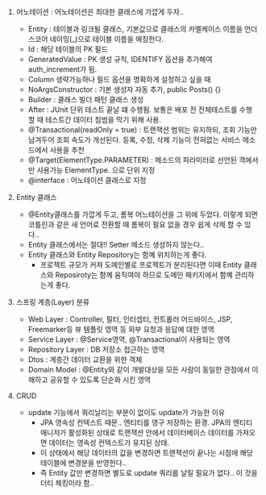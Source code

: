 1. 어노테이션 : 어노테이션은 최대한 클래스에 가깝게 두자..
    * Entity : 테이블과 링크될 클래스, 기본값으로 클래스의 카멜케이스 이름을 언더스코어 네이밍(_)으로 테이블 이름을 매칭한다.
    * Id : 해당 테이블의 PK 필드
    * GeneratedValue : PK 생성 규칙, IDENTIFY 옵션을 추가해여 auth_increment가 됨.
    * Column 생략가능하나 필드 옵션을 명확하게 설정하고 싶을 때
    * NoArgsConstructor : 기본 생성자 자동 추가, public Posts() {}
    * Builder : 클래스 빌더 패턴 클래스 생성
    * After : JUnit 단위 테스트 끝날 떄 수행됨. 보통은 배포 전 전체테스트를 수행할 때 테스트간 데이터 침범을 막기 위해 사용.
    * @Transactional(readOnly = true) : 트랜잭션 범위는 유지하되, 조회 기능만 남겨두어 조회 속도가 개선된다. 등록, 수정, 삭제 기능이 전혀없는 서비스 메소드에서 사용을 추천
    * @Target(ElementType.PARAMETER) : 메소드의 파라미터로 선언된 객에서만 사용가능 ElementType. 으로 단위 지정
    * @interface : 어노테이션 클래스로 지정

2. Entity 클래스
    * @Entity클래스를 가깝게 두고, 롬복 어느테이션을 그 위에 두었다. 이렇게 되면 코틀린과 같은 새 언어로 전환할 때 롬복이 필요 없을 경우 쉽게 삭제 할 수 있다..
    * Entity 클래스에서는 절대!! Setter 메소드 생성하지 않는다..
    * Entity 클래스와 Entity Repository는 함꼐 위치하는게 좋다.
      * 프로젝트 규모가 커져 도메인별로 프로젝트가 분리된다면 이때 Entity 클래스와 Reposiroty는 함께 움직여야 하므로 도메인 패키지에서 함꼐 관리하는게 좋다.

3. 스프링 계층(Layer) 분류
   * Web Layer : Controller, 필터, 인터셉터, 컨트롤러 어드바이스, JSP, Freemarker등 뷰 템플릿 영역 등 외부 요청과 응답에 대한 영역
   * Service Layer : @Service영역, @Transactional이 사용되는 영역
   * Repository Layer : DB 저장소 접근하는 영역
   * Dtos : 계층간 데이터 교환을 위한 객체
   * Domain Model : @Entity와 같이 개발대상을 모든 사람이 동일한 관점에서 이해하고 공유할 수 있도록 단순화 시킨 영역

4. CRUD
   * update 기능에서 쿼리날리는 부분이 없이도 update가 가능한 이유
     * JPA 영속성 컨텍스트 때문.. 엔티티를 영구 저장하는 환경. JPA의 엔티티 매니저가 활성화된 상태로 트랜잭션 안에서 데이터베이스 데이터를 가져오면 데이터는 영속성 컨텍스트가 유지된 상태.
     * 이 상태에서 해당 데이터의 값을 변경하면 트랜잭션이 끝나는 시점에 해당 테이블에 변경분을 반영한다.. 
     * 즉 Entity 값만 변경하면 별도로 update 쿼리를 날릴 필요가 없다.. 이 것을 더티 체킹이라 함..